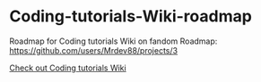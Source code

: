 # Coding-tutorials-Wiki-roadmap
Roadmap for Coding tutorials Wiki on fandom
Roadmap: https://github.com/users/Mrdev88/projects/3

[Check out Coding tutorials Wiki](https://coding-tutorials.fandom.com/wiki/Coding_tutorials_Wiki)
